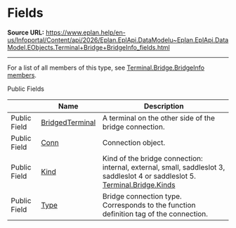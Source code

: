 # Fields

**Source URL:** https://www.eplan.help/en-us/Infoportal/Content/api/2026/Eplan.EplApi.DataModelu~Eplan.EplApi.DataModel.EObjects.Terminal+Bridge+BridgeInfo_fields.html

---

For a list of all members of this type, see [Terminal.Bridge.BridgeInfo members](Eplan.EplApi.DataModelu~Eplan.EplApi.DataModel.EObjects.Terminal+Bridge+BridgeInfo_members.html).

Public Fields

|  | Name | Description |
| --- | --- | --- |
| Public Field | [BridgedTerminal](Eplan.EplApi.DataModelu~Eplan.EplApi.DataModel.EObjects.Terminal+Bridge+BridgeInfo~BridgedTerminal.html) | A terminal on the other side of the bridge connection. |
| Public Field | [Conn](Eplan.EplApi.DataModelu~Eplan.EplApi.DataModel.EObjects.Terminal+Bridge+BridgeInfo~Conn.html) | Connection object. |
| Public Field | [Kind](Eplan.EplApi.DataModelu~Eplan.EplApi.DataModel.EObjects.Terminal+Bridge+BridgeInfo~Kind.html) | Kind of the bridge connection: internal, external, small, saddleslot 3, saddleslot 4 or saddleslot 5. [Terminal.Bridge.Kinds](Eplan.EplApi.DataModelu~Eplan.EplApi.DataModel.EObjects.Terminal+Bridge+Kinds.html) |
| Public Field | [Type](Eplan.EplApi.DataModelu~Eplan.EplApi.DataModel.EObjects.Terminal+Bridge+BridgeInfo~Type.html) | Bridge connection type. Corresponds to the function definition tag of the connection. |


